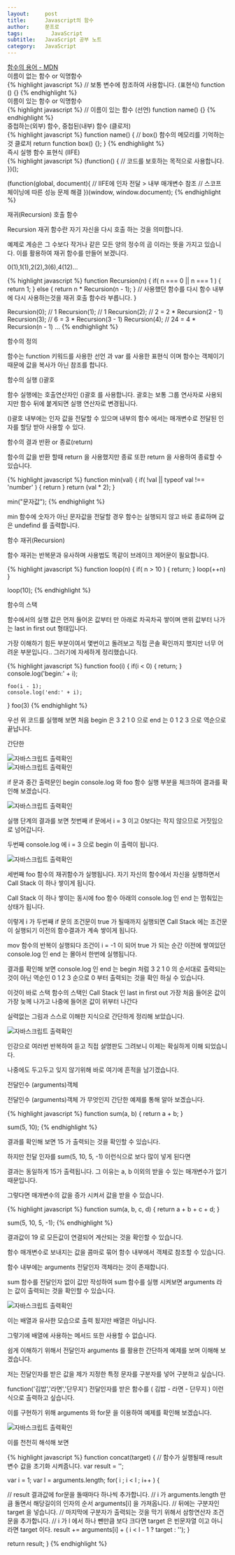 ```yaml
---
layout:     post
title:      Javascript의 함수
author:     쭌프로
tags: 		  JavaScript
subtitle:   JavaScript 공부 노트
category:   JavaScript
---
```

<!-- Start Writing Below in Markdown -->

<div class="box">
  <div class="pro-txt">
    <a href="https://developer.mozilla.org/ko/docs/Glossary/Function" target="_balnk">
      함수의 용어 - MDN
    </a>
  </div>
  
  <div class="small-title">이름이 없는 함수 or 익명함수</div>
{% highlight javascript %}
  // 보통 변수에 참조하여 사용합니다. (표현식)
  function () {}  
{% endhighlight %}
  
  <div class="small-title">이름이 있는 함수 or 익명함수</div>
{% highlight javascript %}
  // 이름이 있는 함수 (선언)
  function name() {}
{% endhighlight %}
  
  <div class="small-title">중첩하는(외부) 함수, 중첩된(내부) 함수 (클로저)</div>
{% highlight javascript %}
  function name() {
  // box() 함수의 메모리를 기억하는것 클로저
    return function box() {};
  }
{% endhighlight %}

  <div class="small-title">즉시 실행 함수 표현식 (IIFE)</div>
{% highlight javascript %}
  (function() {
    // 코드를 보호하는 목적으로 사용합니다.
  })();

  (function(global, document){
    // IIFE에 인자 전달 > 내부 매개변수 참조
    // 스코프 체이닝에 따른 성능 문제 해결
  })(window, window.document);
{% endhighlight %}

  <div class="small-title">재귀(Recursion) 호출 함수</div>
  <p>Recursion 재귀 함수란 자기 자신을 다시 호출 하는 것을 의미합니다.</p>
  <p>예제로 계승은 그 수보다 작거나 같은 모든 양의 정수의 곱 이라는 뜻을 가지고 있습니다. 이를 활용하여 재귀 함수를 만들어 보겠니다. </p>
  <p>0(1),1(1),2(2),3(6),4(12)...</p>
{% highlight javascript %}
  function Recursion(n) {
    if( n === 0 || n === 1 ) { return 1; }
    else { return n * Recursion(n - 1); }
    // 사용했던 함수를 다시 함수 내부에 다시 사용하는것을 재귀 호출 함수라 부릅니다. 
  }
  
  Recursion(0); // 1
  Recursion(1); // 1
  Recursion(2); // 2 = 2 * Recursion(2 - 1)
  Recursion(3); // 6 = 3 * Recursion(3 - 1)
  Recursion(4); // 24 = 4 * Recursion(n - 1)
  ...
{% endhighlight %}
</div>

<div class="box">
  <div class="small-title">함수의 정의</div>
  <p>함수는 function 키워드를 사용한 선언 과 var 를 사용한 표현식 이며 함수는 객체이기 때문에 값을 복사가 아닌 참조를 합니다.</p>
  
  <div class="small-title">함수의 실행 ()괄호</div>
  <p>함수 실행에는 호출연산자인 ()괄호 를 사용합니다. 괄호는 보통 그룹 연사자로 사용되지만 함수 뒤에 붙게되면 실행 연산자로 변경됩니다.</p>
  <p>()괄호 내부에는 인자 값을 전달할 수 있으며 내부의 함수 에서는 매개변수로 전달된 인자를 할당 받아 사용할 수 있다.</p>
  
  <div class="small-title">함수의 결과 반환 or 종료(return)</div>
  <p>함수의 값을 반환 할때 return 을 사용했지만 종료 또한 return 을 사용하여 종료할 수 있습니다.</p>
{% highlight javascript %}
function min(val) {
 if( !val || typeof val !== 'number' ) { return }
 return (val * 2);
}

min("문자값");
{% endhighlight %}
<p>min 함수에 숫자가 아닌 문자값을 전달할 경우 함수는 실행되지 않고 바로 종료하며 값은 undefind 를 출력합니다.</p>

<div class="small-title">함수 재귀(Recursion)</div>
<p>함수 재귀는 반복문과 유사하며 사용법도 똑같이 브레이크 제어문이 필요합니다.</p>
{% highlight javascript %}
  function loop(n) {
    if( n > 10 ) { return; }
    loop(++n) 
  }
  
  loop(10);
{% endhighlight %}

<div class="small-title">함수의 스택</div>
 <p>함수에서의 실행 값은 먼저 들어온 값부터 만 아래로 차곡차곡 쌓이며 맨위 값부터 나가는 last in first out 형태입니다.</p>
 <p>가장 이해하기 힘든 부분이여서 몇번이고 돌려보고 직접 콘솔 확인까지 했지만 너무 어려운 부분입니다.. 그러기에 자세하게 정리했습니다.</p>
 {% highlight javascript %}
function foo(i) {
	if(i < 0) {
		return;
	}
	console.log('begin:' + i);
	
	foo(i - 1);
	console.log('end:' + i);
}
foo(3)
{% endhighlight %}
<p>우선 위 코드를 실행해 보면 처음 begin 은 3 2 1 0 으로 end 는 0 1 2 3 으로 역순으로 끝납니다.</p>
<p>간단한 </p>
<div class="img-box">
  <img src="https://alalstjr.github.io/promote.github.io/img/2018-11-25-7.png" alt="자바스크립트 출력확인" />
</div>
<div class="img-box">
  <img src="https://alalstjr.github.io/promote.github.io/img/2018-11-25-4.png" alt="자바스크립트 출력확인" />
</div>
<p>if 문과 중간 출력문인 begin console.log 와 foo 함수 실행 부분을 체크하여 결과를 확인해 보겠습니다.</p>
<div class="img-box">
  <img src="https://alalstjr.github.io/promote.github.io/img/2018-11-25-5.png" alt="자바스크립트 출력확인" />
</div>
<p>실행 단계의 결과를 보면 첫번째 if 문에서 i = 3 이고 0보다는 작지 않으므로 거짓임으로 넘어갑니다.</p>
<p>두번째 console.log 에 i = 3 으로 begin 이 출력이 됩니다.</p>
<div class="img-box">
  <img src="https://alalstjr.github.io/promote.github.io/img/2018-11-25-6.png" alt="자바스크립트 출력확인" />
</div>
<p>세번째 foo 함수의 재귀함수가 실행됩니다. 자기 자신의 함수에서 자신을 실행하면서 Call Stack 이 하나 쌓이게 됩니다.</p>
<p>Call Stack 이 하나 쌓이는 동시에 foo 함수 아래의 console.log 인 end 는 멈춰있는 상태가 됩니다.</p>
<p>이렇게 i 가 두번째 if 문의 조건문이 true 가 될때까지 실행되면 Call Stack 에는 조건문이 실행되기 이전의 함수결과가 계속 쌓이게 됩니다.</p>
<p>mov 함수의 반복이 실행되다 조건이 i = -1 이 되어 true 가 되는 순간 이전에 쌓여있던 console.log 인 end 는 몰아서 한번에 실행됩니다.</p>
<p>결과를 확인해 보면 console.log 인 end 는 begin 처럼 3 2 1 0 의 순서대로 출력되는것이 아닌 역순인 0 1 2 3 순으로 0 부터 출력되는 것을 확인 하실 수 있습니다.</p>
<p>이것이 바로 스택 함수의 스택인 Call Stack 인 last in first out 가장 처음 들어온 값이 가장 늦께 나가고 나중에 들어온 값이 위부터 나간다</p>
<p>실력없는 그림과 스스로 이해한 지식으로 간단하게 정리해 보았습니다.</p>
<div class="img-box">
  <img src="https://alalstjr.github.io/promote.github.io/img/2018-11-25-8.png" alt="자바스크립트 출력확인" />
</div>
<p>인강으로 여러번 반복하여 듣고 직접 설명판도 그려보니 이제는 확실하게 이해 되었습니다.</p>
<p>나중에도 두고두고 잊지 않기위해 바로 여기에 흔적을 남기겠습니다.</p>
</div>

<div class="box">
	<div class="small-title">전달인수 (arguments)객체</div>
	<p>전달인수 (arguments)객체 가 무엇인지 간단한 예제를 통해 알아 보겠습니다.</p>
{% highlight javascript %}
function sum(a, b) {
 return a + b;
}
	
sum(5, 10);
{% endhighlight %}
<p>결과를 확인해 보면 15 가 출력되는 것을 확인할 수 있습니다.</p>
<p>하지만 전달 인자를 sum(5, 10, 5, -1) 이런식으로 보다 많이 넣게 된다면</p>
<p>결과는 동일하게 15가 출력됩니다. 그 이유는 a, b 이외의 받을 수 있는 매개변수가 없기 때문입니다.</p>
<p>그렇다면 매개변수의 값을 증가 시켜서 값을 받을 수 있습니다.</p>
{% highlight javascript %}
function sum(a, b, c, d) {
 return a + b + c + d;
}
	
sum(5, 10, 5, -1);
{% endhighlight %}
<p>결과값이 19 로 모든값이 연결되어 계산되는 것을 확인할 수 있습니다.</p>
<p>함수 매개변수로 보내지는 값을 콤마로 묶어 함수 내부에서 객체로 참조할 수 있습니다.</p>
<p>함수 내부에는 arguments 전달인자 객체라는 것이 존재합니다.</p>
<p>sum 함수를 전달인자 없이 값만 작성하여 sum 함수를 실행 시켜보면 arguments 라는 값이 출력되는 것을 확인할 수 있습니다.</p>
<div class="img-box">
  <img src="https://alalstjr.github.io/promote.github.io/img/2018-11-25-9.png" alt="자바스크립트 출력확인" />
</div>
<p>이는 배열과 유사한 모습으로 출력 됬지만 배열은 아닙니다.</p>
<p>그렇기에 배열에 사용하는 메서드 또한 사용할 수 없습니다.</p>
<p>쉽게 이해하기 위해서 전달인자 arguments 를 활용한 간단하게 예제를 보며 이해해 보겠습니다.</p>
<p>저는 전달인자를 받은 값을 제가 지정한 특정 문자를 구분자를 넣어 구분하고 싶습니다.</p>
<p>function('김밥','라면','단무지') 전달인자를 받은 함수를 ( 김밥 - 라면 - 단무지 ) 이런식으로 출력하고 싶습니다.</p>
<p>이를 구현하기 위해 arguments 와 for문 을 이용하여 예제를 확인해 보겠습니다.</p>
<div class="img-box">
  <img src="https://alalstjr.github.io/promote.github.io/img/2018-11-25-10.png" alt="자바스크립트 출력확인" />
</div>
<p>이를 천천히 해석해 보면</p>
{% highlight javascript %}
function concat(target) {
 //  함수가 실행될때 result 변수 값을 초기화 시켜줍니다.
 var result = '';

 var i = 1;
 var l = arguments.length;
 for( i ; i < l ; i++ ) {
 
  // result 결과값에 for문을 돌때마다 하나씩 추가합니다.
  // i 가 arguments.length 만큼 돌면서 해당길이의 인자의 순서 arguments[i] 을 가져옵니다.
  // 뒤에는 구분자인 target 을 넣습니다. 
  // 마지막에 구분자가 출력되는 것을 막기 위해서 삼항연산자 조건문을 추가합니다.
  // i 가 l 에서 하나 뺀만큼 보다 크다면 target 은 빈문자열 이고 아니라면 target 이다.
  result += arguments[i] + ( i < l - 1 ? target : '');
 }

 return result;
}
{% endhighlight %}
</div>
